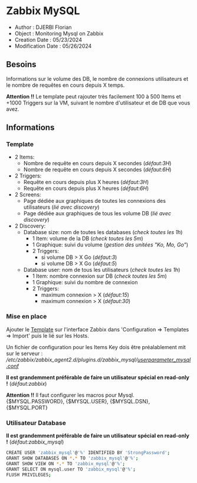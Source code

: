 # Zabbix MySQL

- Author : DJERBI Florian
- Object : Monitoring Mysql on Zabbix 
- Creation Date : 05/23/2024
- Modification Date : 05/26/2024


## Besoins
Informations sur le volume des DB, le nombre de connexions utilisateurs et le nombre de requêtes en cours depuis X temps.

**Attention !!** Le template peut rajouter très facilement 100 à 500 Items et +1000 Triggers sur la VM, suivant le nombre d'utilisateur et de DB que vous avez.


## Informations
### Template
- 2 Items:
    - Nombre de requête en cours depuis X secondes (*défaut:3H*)
    - Nombre de requête en cours depuis X secondes (*défaut:6H*)
- 2 Triggers:
    - Requête en cours depuis plus X heures (*défaut:3H*)
    - Requête en cours depuis plus X heures (*défaut:6H*)
- 2 Screens:
    - Page dédiée aux graphiques de toutes les connexions des utilisateurs (*lié avec discovery*)
    - Page dédiée aux graphiques de tous les volume DB (*lié avec discovery*)
- 2 Discovery:
    - Database size: nom de toutes les databases (*check toutes les 1h*)
        - 1 Item: volume de la DB (*check toutes les 5m*)
        - 1 Graphique: suivi du volume (*gestion des unitées "Ko, Mo, Go"*)
        - 2 Triggers: 
            - si volume DB > X Go (*défaut:3*)
            - si volume DB > X Go (*défaut:5*)
    - Database user: nom de tous les utilisateurs (*check toutes les 1h*)
        - 1 Item: nombre connexion sur DB (*check toutes les 5m*)
        - 1 Graphique: suivi du nombre de connexion
        - 2 Triggers:
            - maximum connexion > X (*défaut:15*)
            - maximum connexion > X (*défaut:30*)

### Mise en place
Ajouter le [Template](./zbx_export_templates.json) sur l'interface Zabbix dans 'Configuration => Templates => Import' puis le lié sur les Hosts.

Un fichier de configuration pour les Items Key dois être préalablement mit sur le serveur : */etc/zabbix/zabbix_agent2.d/plugins.d/zabbix_mysql/[userparameter_mysql.conf](./userparameter_mysql.conf)*

**Il est grandemment préférable de faire un utilisateur spécial en read-only !** (*défaut:zabbix*)

**Attention !!**
Il faut configurer les macros pour Mysql.
{$MYSQL.PASSWORD}, {$MYSQL.USER}, {$MYSQL.DSN}, {$MYSQL.PORT}

### Utilisateur Database
**Il est grandemment préférable de faire un utilisateur spécial en read-only !** (*défaut:zabbix_mysql*)
``` bash
CREATE USER 'zabbix_mysql'@'%' IDENTIFIED BY 'StrongPassword';
GRANT SHOW DATABASES ON *.* TO 'zabbix_mysql'@'%';
GRANT SHOW VIEW ON *.* TO 'zabbix_mysql'@'%';
GRANT SELECT ON mysql.user TO 'zabbix_mysql'@'%';
FLUSH PRIVILEGES;
```
